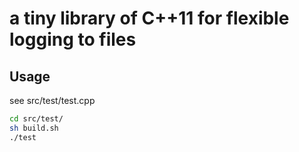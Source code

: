# a tiny library of C++11 for flexible logging to files
## Usage
see src/test/test.cpp
``` bash
cd src/test/
sh build.sh
./test
```

